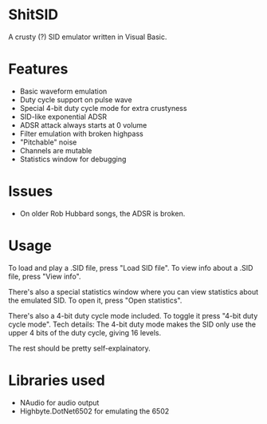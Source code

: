 # ShitSID
A crusty (?) SID emulator written in Visual Basic.

# Features
- Basic waveform emulation
- Duty cycle support on pulse wave
- Special 4-bit duty cycle mode for extra crustyness
- SID-like exponential ADSR
- ADSR attack always starts at 0 volume
- Filter emulation with broken highpass
- "Pitchable" noise
- Channels are mutable
- Statistics window for debugging

# Issues
- On older Rob Hubbard songs, the ADSR is broken.

# Usage
To load and play a .SID file, press "Load SID file".
To view info about a .SID file, press "View info".

There's also a special statistics window where you can view statistics about the emulated SID.
To open it, press "Open statistics".

There's also a 4-bit duty cycle mode included. To toggle it press "4-bit duty cycle mode".
Tech details: The 4-bit duty mode makes the SID only use the upper 4 bits of the duty cycle, giving 16 levels.

The rest should be pretty self-explainatory.

# Libraries used
- NAudio for audio output
- Highbyte.DotNet6502 for emulating the 6502
